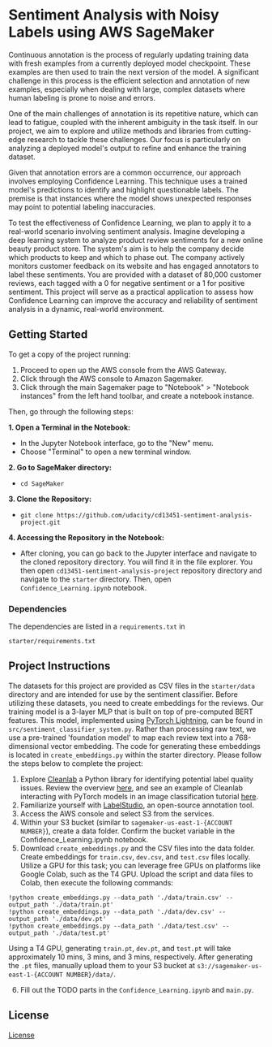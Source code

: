 # Sentiment Analysis with Noisy Labels using AWS SageMaker

Continuous annotation is the process of regularly updating training data with fresh examples from a currently deployed model checkpoint. These examples are then used to train the next version of the model. A significant challenge in this process is the efficient selection and annotation of new examples, especially when dealing with large, complex datasets where human labeling is prone to noise and errors.

One of the main challenges of annotation is its repetitive nature, which can lead to fatigue, coupled with the inherent ambiguity in the task itself. In our project, we aim to explore and utilize methods and libraries from cutting-edge research to tackle these challenges. Our focus is particularly on analyzing a deployed model's output to refine and enhance the training dataset.

Given that annotation errors are a common occurrence, our approach involves employing Confidence Learning. This technique uses a trained model's predictions to identify and highlight questionable labels. The premise is that instances where the model shows unexpected responses may point to potential labeling inaccuracies.

To test the effectiveness of Confidence Learning, we plan to apply it to a real-world scenario involving sentiment analysis. Imagine developing a deep learning system to analyze product review sentiments for a new online beauty product store. The system's aim is to help the company decide which products to keep and which to phase out. The company actively monitors customer feedback on its website and has engaged annotators to label these sentiments. You are provided with a dataset of 80,000 customer reviews, each tagged with a 0 for negative sentiment or a 1 for positive sentiment. This project will serve as a practical application to assess how Confidence Learning can improve the accuracy and reliability of sentiment analysis in a dynamic, real-world environment.

## Getting Started

To get a copy of the project running:

1. Proceed to open up the AWS console from the AWS Gateway.
2. Click through the AWS console to Amazon Sagemaker.
3. Click through the main Sagemaker page to "Notebook" > "Notebook instances" from the left hand toolbar, and create a notebook instance.

Then, go through the following steps:

**1. Open a Terminal in the Notebook:**
  - In the Jupyter Notebook interface, go to the "New" menu.
  - Choose "Terminal" to open a new terminal window.
    
**2. Go to SageMaker directory:**
  - `cd SageMaker`

**3. Clone the Repository:**
  - `git clone https://github.com/udacity/cd13451-sentiment-analysis-project.git`

**4. Accessing the Repository in the Notebook:**
  - After cloning, you can go back to the Jupyter interface and navigate to the cloned repository directory. You will find it in the file explorer. You then open `cd13451-sentiment-analysis-project` repository directory and navigate to the `starter` directory. Then, open `Confidence_Learning.ipynb` notebook.
    
### Dependencies
The dependencies are listed in a `requirements.txt` in 
```
starter/requirements.txt
```

## Project Instructions
The datasets for this project are provided as CSV files in the `starter/data` directory and are intended for use by the sentiment classifier. Before utilizing these datasets, you need to create embeddings for the reviews. Our training model is a 3-layer MLP that is built on top of pre-computed BERT features. This model, implemented using [PyTorch Lightning](https://lightning.ai/docs/pytorch/stable/starter/introduction.html), can be found in `src/sentiment_classifier_system.py`. Rather than processing raw text, we use a pre-trained 'foundation model' to map each review text into a 768-dimensional vector embedding. The code for generating these embeddings is located in `create_embeddings.py` within the starter directory. Please follow the steps below to complete the project:

1. Explore [Cleanlab](https://docs.cleanlab.ai/v2.0.0/tutorials/indepth_overview.html#) a Python library for identifying potential label quality issues. Review the overview [here](https://docs.cleanlab.ai/v2.0.0/tutorials/indepth_overview.html#), and see an example of Cleanlab interacting with PyTorch models in an image classification tutorial [here](https://docs.cleanlab.ai/v2.0.0/tutorials/image.html).
2. Familiarize yourself with [LabelStudio](https://labelstud.io/), an open-source annotation tool.
3. Access the AWS console and select S3 from the services.
4. Within your S3 bucket (similar to `sagemaker-us-east-1-{ACCOUNT NUMBER}`), create a data folder. Confirm the bucket variable in the Confidence_Learning.ipynb notebook.
5. Download `create_embeddings.py` and the CSV files into the data folder. Create embeddings for `train.csv`, `dev.csv`, and `test.csv` files locally. Utilize a GPU for this task; you can leverage free GPUs on platforms like Google Colab, such as the T4 GPU. Upload the script and data files to Colab, then execute the following commands:

```
!python create_embeddings.py --data_path './data/train.csv' --output_path './data/train.pt'
!python create_embeddings.py --data_path './data/dev.csv' --output_path './data/dev.pt'
!python create_embeddings.py --data_path './data/test.csv' --output_path './data/test.pt'
```
Using a T4 GPU, generating `train.pt`, `dev.pt`, and `test.pt` will take approximately 10 mins, 3 mins, and 3 mins, respectively. After generating the `.pt` files, manually upload them to your S3 bucket at `s3://sagemaker-us-east-1-{ACCOUNT NUMBER}/data/`.

6. Fill out the TODO parts in the `Confidence_Learning.ipynb` and `main.py`.

## License

[License](LICENSE.txt)
